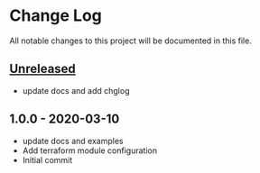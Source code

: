 # Change Log

All notable changes to this project will be documented in this file.

<a name="unreleased"></a>
## [Unreleased]

- update docs and add chglog


<a name="1.0.0"></a>
## 1.0.0 - 2020-03-10

- update docs and examples
- Add terraform module configuration
- Initial commit


[Unreleased]: https://github.com/umotif-public/terraform-aws-ecs-fargate-scheduled-task/compare/1.0.0...HEAD
